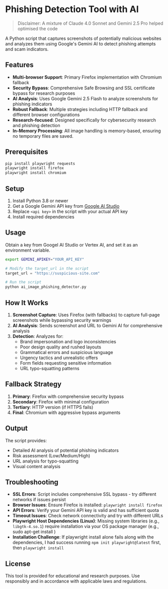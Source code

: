 # Phishing Detection Tool with AI

> Disclaimer: A mixture of Claude 4.0 Sonnet and Gemini 2.5 Pro helped optimised the code

A Python script that captures screenshots of potentially malicious websites and analyzes them using Google's Gemini AI to detect phishing attempts and scam indicators.

## Features

- **Multi-browser Support**: Primary Firefox implementation with Chromium fallback
- **Security Bypass**: Comprehensive Safe Browsing and SSL certificate bypass for research purposes
- **AI Analysis**: Uses Google Gemini 2.5 Flash to analyze screenshots for phishing indicators
- **Robust Fallback**: Multiple strategies including HTTP fallback and different browser configurations
- **Research-focused**: Designed specifically for cybersecurity research and phishing detection
- **In-Memory Processing**: All image handling is memory-based, ensuring no temporary files are saved.

## Prerequisites

```bash
pip install playwright requests
playwright install firefox
playwright install chromium 
```

## Setup

1. Install Python 3.8 or newer
2. Get a Google Gemini API key from [Google AI Studio](https://makersuite.google.com/app/apikey)
3. Replace `<api key>` in the script with your actual API key
4. Install required dependencies

## Usage

Obtain a key from Googel AI Studio or Vertex AI, and set it as an environment variable.

```bash
export GEMINI_APIKEY="YOUR_API_KEY"
```


```python
# Modify the target_url in the script
target_url = "https://suspicious-site.com"

# Run the script
python ai_image_phishing_detector.py
```

## How It Works

1. **Screenshot Capture**: Uses Firefox (with fallbacks) to capture full-page screenshots while bypassing security warnings
2. **AI Analysis**: Sends screenshot and URL to Gemini AI for comprehensive analysis
3. **Detection**: Analyzes for:
   - Brand impersonation and logo inconsistencies
   - Poor design quality and rushed layouts
   - Grammatical errors and suspicious language
   - Urgency tactics and unrealistic offers
   - Form fields requesting sensitive information
   - URL typo-squatting patterns

## Fallback Strategy

1. **Primary**: Firefox with comprehensive security bypass
2. **Secondary**: Firefox with minimal configuration
3. **Tertiary**: HTTP version (if HTTPS fails)
4. **Final**: Chromium with aggressive bypass arguments

## Output

The script provides:
- Detailed AI analysis of potential phishing indicators
- Risk assessment (Low/Medium/High)
- URL analysis for typo-squatting
- Visual content analysis

## Troubleshooting

- **SSL Errors**: Script includes comprehensive SSL bypass - try different networks if issues persist
- **Browser Issues**: Ensure Firefox is installed: `playwright install firefox`
- **API Errors**: Verify your Gemini API key is valid and has sufficient quota
- **Timeout Issues**: Check network connectivity and try with different URLs
- **Playwright Host Dependencies (Linux)**: Missing system libraries (e.g., `libgtk-4.so.1`) require installation via your OS package manager (e.g., sudo apt-get install <package>)
- **Installation Challenge**: If playwright install alone fails along with the dependencies, I had success running `npm init playwright@latest` first, then `playwright install`

## License

This tool is provided for educational and research purposes. Use responsibly and in accordance with applicable laws and regulations.